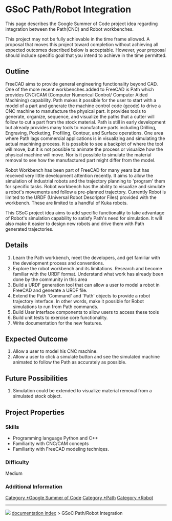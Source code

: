 # GSoC Path/Robot Integration
This page describes the Google Summer of Code project idea regarding integration between the Path(CNC) and Robot workbenches.

This project may not be fully achievable in the time frame allowed. A proposal that moves this project toward completion without achieving all expected outcomes described below is acceptable. However, your proposal should include specific goal that you intend to achieve in the time permitted.

## Outline

FreeCAD aims to provide general engineering functionality beyond CAD. One of the more recent workbenches added to FreeCAD is Path which provides CNC/CAM (Computer Numerical Control/ Computer Aided Machining) capability. Path makes it possible for the user to start with a model of a part and generate the machine control code (gcode) to drive a CNC machine to manufacture the physical part. It provides tools to generate, organize, sequence, and visualize the paths that a cutter will follow to cut a part from the stock material. Path is still in early development but already provides many tools to manufacture parts including Drilling, Engraving, Pocketing, Profiling, Contour, and Surface operations. One area where Path lags commercial applications is in visualizing and simulating the actual machining process. It is possible to see a backplot of where the tool will move, but it is not possible to animate the process or visualize how the physical machine will move. Nor is it possible to simulate the material removal to see how the manufactured part might differ from the model.

Robot Workbench has been part of FreeCAD for many years but has received very little development attention recently. It aims to allow the simulation of industrial robots and the trajectory planning to \'program\' them for specific tasks. Robot workbench has the ability to visualize and simulate a robot\'s movements and follow a pre-planned trajectory. Currently Robot is limited to the URDF (Universal Robot Descriptor Files) provided with the workbench. These are limited to a handful of Kuka robots.

This GSoC project idea aims to add specific functionality to take advantage of Robot\'s simulation capability to satisfy Path\'s need for simulation. It will also make it easier to design new robots and drive them with Path generated trajectories.

## Details

1.  Learn the Path workbench, meet the developers, and get familiar with the development process and conventions.
2.  Explore the robot workbench and its limitations. Research and become familiar with the URDF format. Understand what work has already been done by the community in this area
3.  Build a URDF generation tool that can allow a user to model a robot in FreeCAD and generate a URDF file.
4.  Extend the Path \'Command\' and \'Path\' objects to provide a robot trajectory interface. In other words, make it possible for Robot simulations to run from Path commands.
5.  Build User interface components to allow users to access these tools
6.  Build unit tests to exercise core functionality.
7.  Write documentation for the new features.

## Expected Outcome 

1.  Allow a user to model his CNC machine.
2.  Allow a user to click a simulate button and see the simulated machine animated to follow the Path as accurately as possible.

## Future Possibilities 

1.  Simulation could be extended to visualize material removal from a simulated stock object.

## Project Properties 

### Skills

-   Programming language Python and C++
-   Familiarity with CNC/CAM concepts
-   Familiarity with FreeCAD modeling techniqes.

### Difficulty

Medium

### Additional Information 

[Category   *Google Summer of Code](Category_Google_Summer_of_Code.md) [Category   *Path](Category_Path.md) [Category   *Robot](Category_Robot.md)



---
![](images/Right_arrow.png) [documentation index](../README.md) > GSoC Path/Robot Integration
